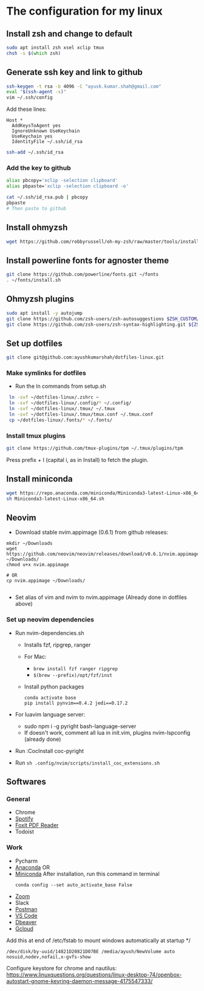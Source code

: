 # The configuration for my linux

<!-- ## First, change bash to zsh (Linux) --> 
<!-- ``` -->
<!-- sudo apt install -y zsh -->
<!-- chsh -s $(which zsh) -->
<!-- ``` -->
<!-- ## Logout and login, then run setup.sh -->
<!-- ``` -->
<!-- chmod +x ~/Desktop/dotfiles-linux/setup.sh -->
<!-- . ~/Desktop/dotfiles-linux/setup.sh -->
<!-- ``` -->

<!-- ## Repeated steps -->
<!-- [Add ssh key to github](https://help.github.com/en/github/authenticating-to-github/generating-a-new-ssh-key-and-adding-it-to-the-ssh-agent) -->

## Install zsh and change to default

```zsh
sudo apt install zsh xsel xclip tmux
chsh -s $(which zsh)
```

## Generate ssh key and link to github

```zsh
ssh-keygen -t rsa -b 4096 -C "ayusk.kumar.shah@gmail.com"
eval "$(ssh-agent -s)"
vim ~/.ssh/config
```

Add these lines:
```
Host *
  AddKeysToAgent yes
  IgnoreUnknown UseKeychain
  UseKeychain yes
  IdentityFile ~/.ssh/id_rsa
```

```zsh
ssh-add ~/.ssh/id_rsa
```

### Add the key to github

```zsh
alias pbcopy='xclip -selection clipboard'
alias pbpaste='xclip -selection clipboard -o'

cat ~/.ssh/id_rsa.pub | pbcopy
pbpaste
# Then paste to github
```

## Install ohmyzsh
```zsh
wget https://github.com/robbyrussell/oh-my-zsh/raw/master/tools/install.sh -O - | zsh
```

## Install powerline fonts for agnoster theme

```zsh
git clone https://github.com/powerline/fonts.git ~/fonts
. ~/fonts/install.sh
```

## Ohmyzsh plugins

```zsh
sudo apt install -y autojump
git clone https://github.com/zsh-users/zsh-autosuggestions $ZSH_CUSTOM/plugins/zsh-autosuggestions
git clone https://github.com/zsh-users/zsh-syntax-highlighting.git ${ZSH_CUSTOM:-~/.oh-my-zsh/custom}/plugins/zsh-syntax-highlighting
```

## Set up dotfiles

```zsh
git clone git@github.com:ayushkumarshah/dotfiles-linux.git
```

### Make symlinks for dotfiles
- Run the ln commands from setup.sh
 
 ```zsh
  ln -svf ~/dotfiles-linux/.zshrc ~
  ln -svf ~/dotfiles-linux/.config/* ~/.config/
  ln -svf ~/dotfiles-linux/.tmux/ ~/.tmux
  ln -svf ~/dotfiles-linux/.tmux/tmux.conf ~/.tmux.conf
  cp ~/dotfiles-linux/.fonts/* ~/.fonts/
 ```
### Install tmux plugins

```zsh
git clone https://github.com/tmux-plugins/tpm ~/.tmux/plugins/tpm
```

Press prefix + I (capital i, as in Install) to fetch the plugin.

## Install miniconda
```zsh
wget https://repo.anaconda.com/miniconda/Miniconda3-latest-Linux-x86_64.sh
sh Miniconda3-latest-Linux-x86_64.sh
```

## Neovim

- Download stable nvim.appimage (0.6.1) from github releases:
```  
mkdir ~/Downloads
wget https://github.com/neovim/neovim/releases/download/v0.6.1/nvim.appimage ~/Downloads/
chmod u+x nvim.appimage

# OR
cp nvim.appimage ~/Downloads/


```

- Set alias of vim and nvim to nvim.appimage (Already done in dotfiles above)

### Set up neovim dependencies

- Run nvim-dependencies.sh
  - Installs fzf, ripgrep, ranger
  - For Mac: 
    - `brew install fzf ranger ripgrep`
    - `$(brew --prefix)/opt/fzf/inst`

  - Install python packages
    ```
    conda activate base
    pip install pynvim==0.4.2 jedi==0.17.2
    ```

- For luavim language server:
  * sudo npm i -g pyright bash-language-server
  * If doesn't work, comment all lua in init.vim, plugins nvim-lspconfig
      (already done)
- Run :CocInstall coc-pyright
- Run `sh .config/nvim/scripts/install_coc_extensions.sh`

## Softwares

### General
* Chrome
* [Spotify](http://www.spotify.com/download?_ga=2.119251337.1285576053.1579697598-1908647167.1579697598)
* [Foxit PDF Reader](https://www.foxitsoftware.com/pdf-reader/)
* Todoist

### Work
* Pycharm
* [Anaconda](https://www.anaconda.com/distribution/#download-section) OR
* [Miniconda](https://docs.conda.io/en/latest/miniconda.html)
  After installation, run this command in terminal
  ```
  conda config --set auto_activate_base False
  ```
* [Zoom](https://zoom.us/download)
* Slack
* [Postman](https://www.getpostman.com/downloads/)
* [VS Code](https://code.visualstudio.com/download)
* [Dbeaver](https://dbeaver.io/download/)
* [Gcloud](https://cloud.google.com/sdk/install#installation_options)
  
Add this at end of /etc/fstab  to mount windows automatically at startup */
```
/dev/disk/by-uuid/14821D20821D07BE /media/ayush/NewVolume auto nosuid,nodev,nofail,x-gvfs-show 
```

Configure keystore for chrome and nautilus: 
https://www.linuxquestions.org/questions/linux-desktop-74/openbox-autostart-gnome-keyring-daemon-message-4175547333/
